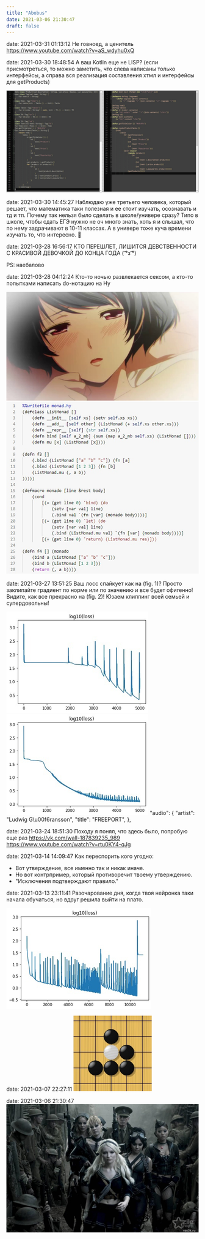 ```yaml
---
title: "Abobus"
date: 2021-03-06 21:30:47
draft: false
---
```


date: 2021-03-31 01:13:12
Не говноед, а ценитель
https://www.youtube.com/watch?v=aS_wdyhu0xQ

date: 2021-03-30 18:48:54
А ваш Kotlin еще не LISP?
(если присмотреться, то можно заметить, что слева написаны только интерфейсы, а справа вся реализация составления хтмл и интерфейсы для getProducts)

![](/img/vk/HqcXVyO_w9A.jpg)

date: 2021-03-30 14:45:27
Наблюдаю уже третьего человека, который решает, что математика таки полезная и ее стоит изучать, осознавать и тд и тп. Почему так нельзя было сделать в школе/универе сразу? Типо в школе, чтобы сдать ЕГЭ нужно не оч много знать, хоть я и слышал, что по нему задрачивают в 10-11 классах. А в универе тоже куча времени изучать то, что интересно. 🤔

date: 2021-03-28 16:56:17
КТО ПЕРЕШЛЕТ, ЛИШИТСЯ ДЕВСТВЕННОСТИ С КРАСИВОЙ ДЕВОЧКОЙ ДО КОНЦА ГОДА ( ͡°з ͡°)

PS: наебалово

date: 2021-03-28 04:12:24
Кто-то ночью развлекается сексом, а кто-то попытками написать do-нотацию на Hy

![](/img/vk/Y-IP7ChN9LE.jpg)
![](/img/vk/2tTa0yTygxI.jpg)

date: 2021-03-27 13:51:25
Ваш лосс спайкует как на (fig. 1)? Просто заклипайте градиент по норме или по значению и все будет офигенно! Видите, как все прекрасно на (fig. 2)! Юзаем клиппинг всей семьей и супердовольны!

![](/img/vk/B_VYdgcLYOo.jpg)
![](/img/vk/dO1IcpQJCwI.jpg)
      "audio": {
        "artist": "Ludwig G\u00f6ransson",
        "title": "FREEPORT",
      },

date: 2021-03-24 18:51:30
Походу я понял, что здесь было, попробую еще раз
https://vk.com/wall-187839235_989
https://www.youtube.com/watch?v=rtu0KY4-qJg

date: 2021-03-14 14:09:47
Как переспорить кого угодно:
- Вот утверждение, все именно так и никак иначе.
- Но вот контрпример, который противоречит твоему утверждению.
- "Исключения подтверждают правило."

date: 2021-03-13 23:11:41
Разочарование дня, когда твоя нейронка таки начала обучаться, но вдруг решила выйти на плато.

![](/img/vk/bsRZE14lIfM.jpg)

date: 2021-03-07 22:27:11
![](/img/vk/lQ2opuYwMv4.jpg)

date: 2021-03-06 21:30:47
![](/img/vk/5PMkL8QBXio.jpg)
